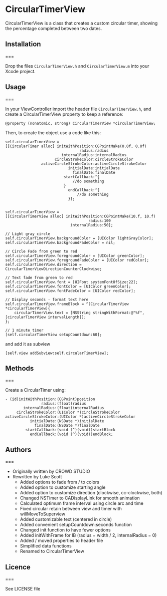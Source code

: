 # CircularTimerView

CircularTimerView is a class that creates a custom circular timer, showing the percentage completed between two dates.

## Installation
===

Drop the files `CircularTimerView.h` and `CircularTimerView.m` into your Xcode project.

## Usage
===

In your ViewController import the header file `CircularTimerView.h`, and create a CircularTimerView property to keep a reference:

`@property (nonatomic, strong) CircularTimerView *circularTimerView;`

Then, to create the object use a code like this:

```
self.circularTimerView = 
[[CircularTimer alloc] initWithPosition:CGPointMake(0.0f, 0.0f)
                                 radius:radius
                         internalRadius:internalRadius
                      circleStrokeColor:circleStrokeColor
                activeCircleStrokeColor:activeCircleStrokeColor
                            initialDate:initialDate
                              finalDate:finalDate
                          startCallback:^{
                              //do something
                          }
                            endCallback:^{
                                //do something
                            }];
                            
                            
self.circularTimerView =
[[CircularTimerView alloc] initWithPosition:CGPointMake(10.f, 10.f)
                                     radius:100
                             internalRadius:50];
    
// Light gray circle
self.circularTimerView.backgroundColor = [UIColor lightGrayColor];
self.circularTimerView.backgroundFadeColor = nil;

// Circle Fade from green to red
self.circularTimerView.foregroundColor = [UIColor greenColor];
self.circularTimerView.foregroundFadeColor = [UIColor redColor];
self.circularTimerView.direction = CircularTimerViewDirectionCounterClockwise;

// Text fade from green to red
self.circularTimerView.font = [UIFont systemFontOfSize:22];
self.circularTimerView.fontColor = [UIColor greenColor];
self.circularTimerView.fontFadeColor = [UIColor redColor];

// Display seconds - format text here
self.circularTimerView.frameBlock = ^(CircularTimerView *circularTimerView){
    circularTimerView.text = [NSString stringWithFormat:@"%f", [circularTimerView intervalLength]];
};

// 1 minute timer
[self.circularTimerView setupCountdown:60];
```                              

and add it as subview

```
[self.view addSubview:self.circularTimerView];
```

## Methods
===

Create a CircularTimer using:

```
- (id)initWithPosition:(CGPoint)position
                radius:(float)radius
        internalRadius:(float)internalRadius
     circleStrokeColor:(UIColor *)circleStrokeColor
activeCircleStrokeColor:(UIColor *)activeCircleStrokeColor
           initialDate:(NSDate *)initialDate
             finalDate:(NSDate *)finalDate
         startCallback:(void (^)(void))startBlock
           endCallback:(void (^)(void))endBlock;       
```

## Authors
===

  - Originally written by CROWD STUDIO
  - Rewritten by Luke Scott
    - Added options to fade from / to colors
    - Added option to customize starting angle
    - Added option to customize direction (clockwise, cc-clockwise, both)
    - Changed NSTimer to CADisplayLink for smooth animation
    - Calculated optimum frame interval using circle arc and time
    - Fixed circular retain between view and timer with willMoveToSuperview
    - Added customizable text (centered in circle)
    - Added convenient setupCountdown:seconds function
    - Changed init function to have fewer options
    - Added initWithFrame for IB (radius = width / 2, internalRadius = 0)
    - Added / moved properties to header file
    - Simplified data functions
    - Renamed to CircularTimerView
    
## Licence
===
  
See LICENSE file